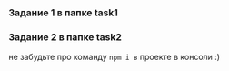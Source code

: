 ### Задание 1 в папке task1
### Задание 2 в папке task2 
не забудьте про команду `npm i в` проекте в консоли  :)
